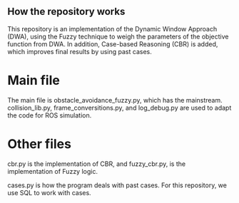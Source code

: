 ## How the repository works

This repository is an implementation of the Dynamic Window Approach (DWA), using the Fuzzy technique to weigh
the parameters of the objective function from DWA. In addition, Case-based Reasoning (CBR) is added, which
improves final results by using past cases. 


# Main file
The main file is obstacle_avoidance_fuzzy.py, which has the mainstream. collision_lib.py, frame_conversitions.py, 
and log_debug.py are used to adapt the code for ROS simulation.

# Other files
cbr.py is the implementation of CBR, and fuzzy_cbr.py, is the implementation of Fuzzy logic.  

cases.py is how the program deals with past cases. For this repository, we use SQL to work with cases.